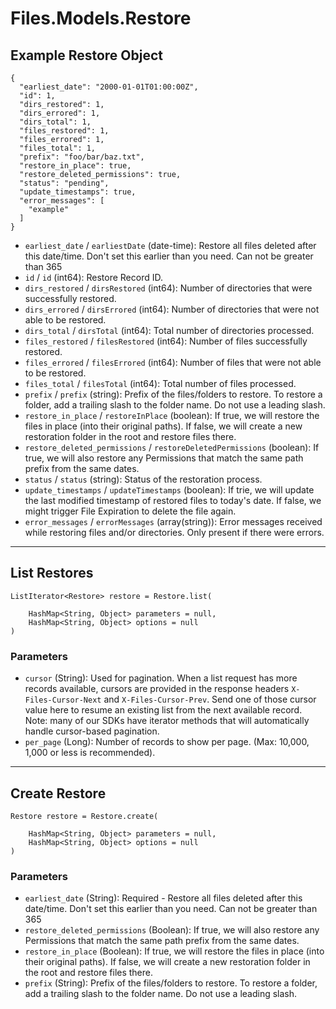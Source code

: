 # Files.Models.Restore

## Example Restore Object

```
{
  "earliest_date": "2000-01-01T01:00:00Z",
  "id": 1,
  "dirs_restored": 1,
  "dirs_errored": 1,
  "dirs_total": 1,
  "files_restored": 1,
  "files_errored": 1,
  "files_total": 1,
  "prefix": "foo/bar/baz.txt",
  "restore_in_place": true,
  "restore_deleted_permissions": true,
  "status": "pending",
  "update_timestamps": true,
  "error_messages": [
    "example"
  ]
}
```

* `earliest_date` / `earliestDate`  (date-time): Restore all files deleted after this date/time. Don't set this earlier than you need. Can not be greater than 365
* `id` / `id`  (int64): Restore Record ID.
* `dirs_restored` / `dirsRestored`  (int64): Number of directories that were successfully restored.
* `dirs_errored` / `dirsErrored`  (int64): Number of directories that were not able to be restored.
* `dirs_total` / `dirsTotal`  (int64): Total number of directories processed.
* `files_restored` / `filesRestored`  (int64): Number of files successfully restored.
* `files_errored` / `filesErrored`  (int64): Number of files that were not able to be restored.
* `files_total` / `filesTotal`  (int64): Total number of files processed.
* `prefix` / `prefix`  (string): Prefix of the files/folders to restore. To restore a folder, add a trailing slash to the folder name. Do not use a leading slash.
* `restore_in_place` / `restoreInPlace`  (boolean): If true, we will restore the files in place (into their original paths). If false, we will create a new restoration folder in the root and restore files there.
* `restore_deleted_permissions` / `restoreDeletedPermissions`  (boolean): If true, we will also restore any Permissions that match the same path prefix from the same dates.
* `status` / `status`  (string): Status of the restoration process.
* `update_timestamps` / `updateTimestamps`  (boolean): If trie, we will update the last modified timestamp of restored files to today's date. If false, we might trigger File Expiration to delete the file again.
* `error_messages` / `errorMessages`  (array(string)): Error messages received while restoring files and/or directories. Only present if there were errors.


---

## List Restores

```
ListIterator<Restore> restore = Restore.list(
    
    HashMap<String, Object> parameters = null,
    HashMap<String, Object> options = null
)
```

### Parameters

* `cursor` (String): Used for pagination.  When a list request has more records available, cursors are provided in the response headers `X-Files-Cursor-Next` and `X-Files-Cursor-Prev`.  Send one of those cursor value here to resume an existing list from the next available record.  Note: many of our SDKs have iterator methods that will automatically handle cursor-based pagination.
* `per_page` (Long): Number of records to show per page.  (Max: 10,000, 1,000 or less is recommended).


---

## Create Restore

```
Restore restore = Restore.create(
    
    HashMap<String, Object> parameters = null,
    HashMap<String, Object> options = null
)
```

### Parameters

* `earliest_date` (String): Required - Restore all files deleted after this date/time. Don't set this earlier than you need. Can not be greater than 365
* `restore_deleted_permissions` (Boolean): If true, we will also restore any Permissions that match the same path prefix from the same dates.
* `restore_in_place` (Boolean): If true, we will restore the files in place (into their original paths). If false, we will create a new restoration folder in the root and restore files there.
* `prefix` (String): Prefix of the files/folders to restore. To restore a folder, add a trailing slash to the folder name. Do not use a leading slash.

